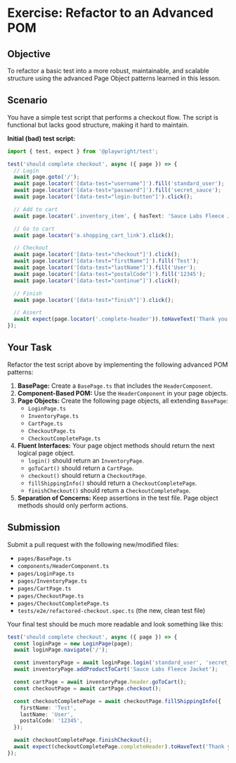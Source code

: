 # Exercise: Refactor to an Advanced POM

## Objective

To refactor a basic test into a more robust, maintainable, and scalable structure using the advanced Page Object patterns learned in this lesson.

## Scenario

You have a simple test script that performs a checkout flow. The script is functional but lacks good structure, making it hard to maintain.

**Initial (bad) test script:**
```typescript
import { test, expect } from '@playwright/test';

test('should complete checkout', async ({ page }) => {
  // Login
  await page.goto('/');
  await page.locator('[data-test="username"]').fill('standard_user');
  await page.locator('[data-test="password"]').fill('secret_sauce');
  await page.locator('[data-test="login-button"]').click();

  // Add to cart
  await page.locator('.inventory_item', { hasText: 'Sauce Labs Fleece Jacket' }).locator('button').click();

  // Go to cart
  await page.locator('a.shopping_cart_link').click();

  // Checkout
  await page.locator('[data-test="checkout"]').click();
  await page.locator('[data-test="firstName"]').fill('Test');
  await page.locator('[data-test="lastName"]').fill('User');
  await page.locator('[data-test="postalCode"]').fill('12345');
  await page.locator('[data-test="continue"]').click();

  // Finish
  await page.locator('[data-test="finish"]').click();

  // Assert
  await expect(page.locator('.complete-header')).toHaveText('Thank you for your order!');
});
```

## Your Task

Refactor the test script above by implementing the following advanced POM patterns:

1.  **BasePage:** Create a `BasePage.ts` that includes the `HeaderComponent`.
2.  **Component-Based POM:** Use the `HeaderComponent` in your page objects.
3.  **Page Objects:** Create the following page objects, all extending `BasePage`:
    -   `LoginPage.ts`
    -   `InventoryPage.ts`
    -   `CartPage.ts`
    -   `CheckoutPage.ts`
    -   `CheckoutCompletePage.ts`
4.  **Fluent Interfaces:** Your page object methods should return the next logical page object.
    -   `login()` should return an `InventoryPage`.
    -   `goToCart()` should return a `CartPage`.
    -   `checkout()` should return a `CheckoutPage`.
    -   `fillShippingInfo()` should return a `CheckoutCompletePage`.
    -   `finishCheckout()` should return a `CheckoutCompletePage`.
5.  **Separation of Concerns:** Keep assertions in the test file. Page object methods should only perform actions.

## Submission

Submit a pull request with the following new/modified files:
-   `pages/BasePage.ts`
-   `components/HeaderComponent.ts`
-   `pages/LoginPage.ts`
-   `pages/InventoryPage.ts`
-   `pages/CartPage.ts`
-   `pages/CheckoutPage.ts`
-   `pages/CheckoutCompletePage.ts`
-   `tests/e2e/refactored-checkout.spec.ts` (the new, clean test file)

Your final test should be much more readable and look something like this:

```typescript
test('should complete checkout', async ({ page }) => {
  const loginPage = new LoginPage(page);
  await loginPage.navigate('/');

  const inventoryPage = await loginPage.login('standard_user', 'secret_sauce');
  await inventoryPage.addProductToCart('Sauce Labs Fleece Jacket');

  const cartPage = await inventoryPage.header.goToCart();
  const checkoutPage = await cartPage.checkout();

  const checkoutCompletePage = await checkoutPage.fillShippingInfo({
    firstName: 'Test',
    lastName: 'User',
    postalCode: '12345',
  });

  await checkoutCompletePage.finishCheckout();
  await expect(checkoutCompletePage.completeHeader).toHaveText('Thank you for your order!');
});